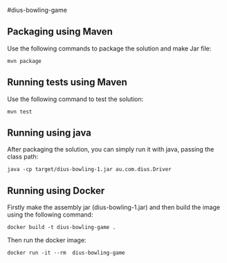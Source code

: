 #dius-bowling-game

## Packaging using Maven
Use the following commands to package the solution and make Jar file:

```
mvn package
```

## Running tests using Maven
Use the following command to test the solution:

```
mvn test
```

## Running using java
After packaging the solution, you can simply run it with java, passing the class path:

```
java -cp target/dius-bowling-1.jar au.com.dius.Driver
```

## Running using Docker
Firstly make the assembly jar (dius-bowling-1.jar) and then build the image using the following command:
```
docker build -t dius-bowling-game .
```

Then run the docker image:
```
docker run -it --rm  dius-bowling-game
```


